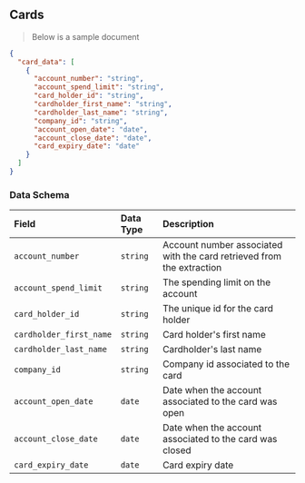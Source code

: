 ## Cards

> Below is a sample document

```json
{
  "card_data": [
    {
      "account_number": "string",
      "account_spend_limit": "string",
      "card_holder_id": "string",
      "cardholder_first_name": "string",
      "cardholder_last_name": "string",
      "company_id": "string",
      "account_open_date": "date",
      "account_close_date": "date",
      "card_expiry_date": "date"
    }
  ]
}
```

### Data Schema

| Field                   | Data Type | Description                                                           |
| :---------------------- | :-------- | :-------------------------------------------------------------------- |
| `account_number`        | `string`  | Account number associated with the card retrieved from the extraction |
| `account_spend_limit`   | `string`  | The spending limit on the account                                     |
| `card_holder_id`        | `string`  | The unique id for the card holder                                     |
| `cardholder_first_name` | `string`  | Card holder's first name                                              |
| `cardholder_last_name`  | `string`  | Cardholder's last name                                                |
| `company_id`            | `string`  | Company id associated to the card                                     |
| `account_open_date`     | `date`    | Date when the account associated to the card was open                 |
| `account_close_date`    | `date`    | Date when the account associated to the card was closed               |
| `card_expiry_date`      | `date`    | Card expiry date                                                      |
